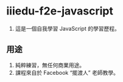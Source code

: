 # iiiedu-f2e-javascript
1. 這是一個自我學習 JavaScript 的學習歷程。

## 用途
1. 純粹練習，無任何商業用途。
2. 課程來自於 Facebook “擺渡人” 老師教學。 
